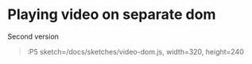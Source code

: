 # Playing video on separate dom

Second version

> :P5 sketch=/docs/sketches/video-dom.js, width=320, height=240
